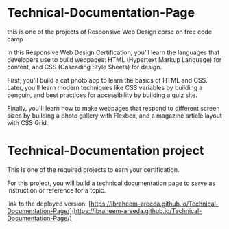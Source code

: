 # Technical-Documentation-Page
this is one of the projects of Responsive Web Design corse on free code camp

In this Responsive Web Design Certification, you'll learn the languages that developers use to build webpages: HTML (Hypertext Markup Language) for content, and CSS (Cascading Style Sheets) for design.

First, you'll build a cat photo app to learn the basics of HTML and CSS. Later, you'll learn modern techniques like CSS variables by building a penguin, and best practices for accessibility by building a quiz site.

Finally, you'll learn how to make webpages that respond to different screen sizes by building a photo gallery with Flexbox, and a magazine article layout with CSS Grid.



# Technical-Documentation project 

This is one of the required projects to earn your certification.

For this project, you will build a technical documentation page to serve as instruction or reference for a topic.

link to the deployed version:
[https://ibraheem-areeda.github.io/Technical-Documentation-Page/](https://ibraheem-areeda.github.io/Technical-Documentation-Page/)
